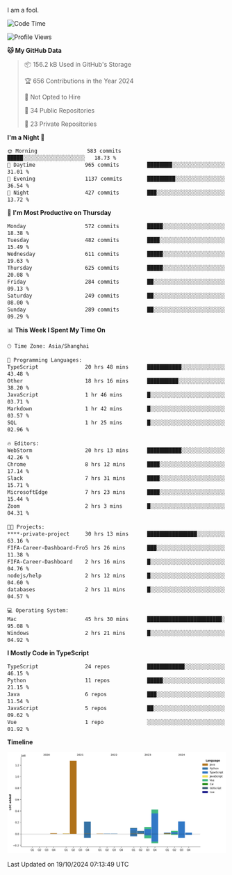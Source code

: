 I am a fool.

<!--START_SECTION:waka-->
![Code Time](http://img.shields.io/badge/Code%20Time-1%2C957%20hrs%2014%20mins-blue)

![Profile Views](http://img.shields.io/badge/Profile%20Views-0-blue)

**🐱 My GitHub Data** 

> 📦 156.2 kB Used in GitHub's Storage 
 > 
> 🏆 656 Contributions in the Year 2024
 > 
> 🚫 Not Opted to Hire
 > 
> 📜 34 Public Repositories 
 > 
> 🔑 23 Private Repositories 
 > 
**I'm a Night 🦉** 

```text
🌞 Morning                583 commits         █████░░░░░░░░░░░░░░░░░░░░   18.73 % 
🌆 Daytime                965 commits         ████████░░░░░░░░░░░░░░░░░   31.01 % 
🌃 Evening                1137 commits        █████████░░░░░░░░░░░░░░░░   36.54 % 
🌙 Night                  427 commits         ███░░░░░░░░░░░░░░░░░░░░░░   13.72 % 
```
📅 **I'm Most Productive on Thursday** 

```text
Monday                   572 commits         █████░░░░░░░░░░░░░░░░░░░░   18.38 % 
Tuesday                  482 commits         ████░░░░░░░░░░░░░░░░░░░░░   15.49 % 
Wednesday                611 commits         █████░░░░░░░░░░░░░░░░░░░░   19.63 % 
Thursday                 625 commits         █████░░░░░░░░░░░░░░░░░░░░   20.08 % 
Friday                   284 commits         ██░░░░░░░░░░░░░░░░░░░░░░░   09.13 % 
Saturday                 249 commits         ██░░░░░░░░░░░░░░░░░░░░░░░   08.00 % 
Sunday                   289 commits         ██░░░░░░░░░░░░░░░░░░░░░░░   09.29 % 
```


📊 **This Week I Spent My Time On** 

```text
🕑︎ Time Zone: Asia/Shanghai

💬 Programming Languages: 
TypeScript               20 hrs 48 mins      ███████████░░░░░░░░░░░░░░   43.48 % 
Other                    18 hrs 16 mins      ██████████░░░░░░░░░░░░░░░   38.20 % 
JavaScript               1 hr 46 mins        █░░░░░░░░░░░░░░░░░░░░░░░░   03.71 % 
Markdown                 1 hr 42 mins        █░░░░░░░░░░░░░░░░░░░░░░░░   03.57 % 
SQL                      1 hr 25 mins        █░░░░░░░░░░░░░░░░░░░░░░░░   02.96 % 

🔥 Editors: 
WebStorm                 20 hrs 13 mins      ███████████░░░░░░░░░░░░░░   42.26 % 
Chrome                   8 hrs 12 mins       ████░░░░░░░░░░░░░░░░░░░░░   17.14 % 
Slack                    7 hrs 31 mins       ████░░░░░░░░░░░░░░░░░░░░░   15.71 % 
MicrosoftEdge            7 hrs 23 mins       ████░░░░░░░░░░░░░░░░░░░░░   15.44 % 
Zoom                     2 hrs 3 mins        █░░░░░░░░░░░░░░░░░░░░░░░░   04.31 % 

🐱‍💻 Projects: 
****-private-project     30 hrs 13 mins      ████████████████░░░░░░░░░   63.16 % 
FIFA-Career-Dashboard-Fro5 hrs 26 mins       ███░░░░░░░░░░░░░░░░░░░░░░   11.38 % 
FIFA-Career-Dashboard    2 hrs 16 mins       █░░░░░░░░░░░░░░░░░░░░░░░░   04.76 % 
nodejs/help              2 hrs 12 mins       █░░░░░░░░░░░░░░░░░░░░░░░░   04.60 % 
databases                2 hrs 11 mins       █░░░░░░░░░░░░░░░░░░░░░░░░   04.57 % 

💻 Operating System: 
Mac                      45 hrs 30 mins      ████████████████████████░   95.08 % 
Windows                  2 hrs 21 mins       █░░░░░░░░░░░░░░░░░░░░░░░░   04.92 % 
```

**I Mostly Code in TypeScript** 

```text
TypeScript               24 repos            ████████████░░░░░░░░░░░░░   46.15 % 
Python                   11 repos            █████░░░░░░░░░░░░░░░░░░░░   21.15 % 
Java                     6 repos             ███░░░░░░░░░░░░░░░░░░░░░░   11.54 % 
JavaScript               5 repos             ██░░░░░░░░░░░░░░░░░░░░░░░   09.62 % 
Vue                      1 repo              ░░░░░░░░░░░░░░░░░░░░░░░░░   01.92 % 
```



**Timeline**

![Lines of Code chart](https://raw.githubusercontent.com/VeejaLiu/VeejaLiu/master/assets/bar_graph.png)


 Last Updated on 19/10/2024 07:13:49 UTC
<!--END_SECTION:waka-->
